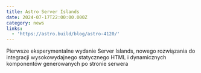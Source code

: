 ```yaml
---
title: Astro Server Islands
date: 2024-07-17T22:00:00.000Z
category: news
links:
  - 'https://astro.build/blog/astro-4120/'
---
```


Pierwsze eksperymentalne wydanie Server Islands, nowego rozwiązania do integracji wysokowydajnego statycznego HTML i dynamicznych komponentów generowanych po stronie serwera
